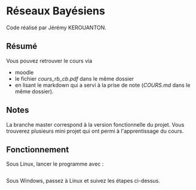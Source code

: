 # Réseaux Bayésiens 

Code réalisé par Jérémy KEROUANTON.


## Résumé
Vous pouvez retrouver le cours via 
* moodle 
* le fichier *cours_rb_cb.pdf* dans le même dossier
* en lisant le markdown qui a servi à la prise de note (*COURS.md* dans le même dossier).

## Notes
La branche master correspond à la version fonctionnelle du projet.
Vous trouverez plusieurs mini projet qui ont permi à l'apprentissage du cours.


## Fonctionnement

Sous Linux, lancer le programme avec : 
```

```

Sous Windows, passez à Linux et suivez les étapes ci-dessus.
